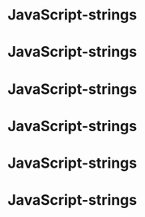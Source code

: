 # JavaScript-strings
# JavaScript-strings
# JavaScript-strings
# JavaScript-strings
# JavaScript-strings
# JavaScript-strings
